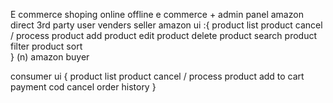 E commerce 
shoping online offline 
e commerce + admin panel 
amazon direct 
3rd party user venders 
seller amazon ui :{
    product list 
    product cancel / process
    product add
    product edit
    product delete
    product search
    product filter
    product sort   
} (n) amazon buyer

consumer ui {
    product list
    product cancel / process
    product add to cart 
    payment 
    cod 
    cancel 
    order history
}


